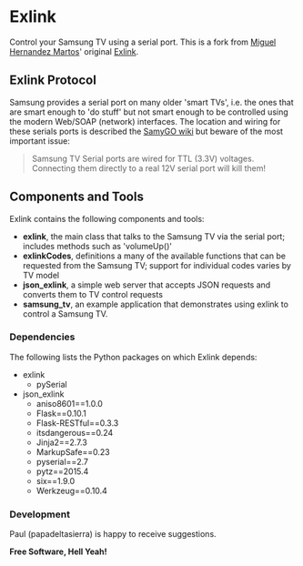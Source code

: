 # Exlink #
Control your Samsung TV using a serial port.
This is a fork from [Miguel Hernandez Martos]' original [Exlink].
## Exlink Protocol ##
Samsung provides a serial port on many older 'smart TVs', i.e. the ones that are smart enough to 'do stuff' but not smart enough to be controlled using the modern Web/SOAP (network) interfaces.  The location and wiring for these serials ports is described the [SamyGO wiki] but beware of the most important issue:
> Samsung TV Serial ports are wired for TTL (3.3V) voltages.  Connecting them directly to a real 12V serial port will kill them!
## Components and Tools ##
Exlink contains the following components and tools:
  * **exlink**, the main class that talks to the Samsung TV via the serial port; includes methods such as 'volumeUp()'
  * **exlinkCodes**, definitions a many of the available functions that can be requested from the Samsung TV; support for individual codes varies by TV model
  * **json_exlink**, a simple web server that accepts JSON requests and converts them to TV control requests
  * **samsung_tv**, an example application that demonstrates using exlink to control a Samsung TV.

### Dependencies ###
The following lists the Python packages on which Exlink depends:
 * exlink
   * pySerial
 * json_exlink
   * aniso8601==1.0.0
   * Flask==0.10.1
   * Flask-RESTful==0.3.3
   * itsdangerous==0.24
   * Jinja2==2.7.3
   * MarkupSafe==0.23
   * pyserial==2.7
   * pytz==2015.4
   * six==1.9.0
   * Werkzeug==0.10.4

### Development
Paul (papadeltasierra) is happy to receive suggestions.

**Free Software, Hell Yeah!**

[//]: # (These are reference links used in the body of this note and get stripped out when the markdown processor does its job. There is no need to format nicely because it shouldn't be seen. Thanks SO - http://stackoverflow.com/questions/4823468/store-comments-in-markdown-syntax)


   [Miguel Hernandez Martos]:  <https://github.com/enlavin>
   [Exlink]: <https://github.com/enlavin/exlink>
   [SamyGO wiki]: <http://wiki.samygo.tv/index.php?title=Main_Page#ES_series_Ex-Link_cable_and_Service_Port_connection>
 